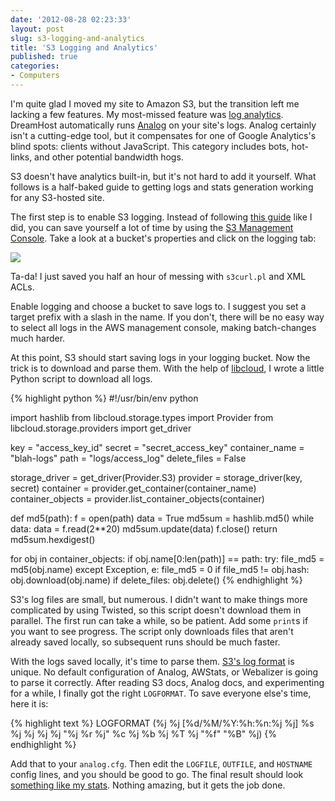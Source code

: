 ```yaml
---
date: '2012-08-28 02:23:33'
layout: post
slug: s3-logging-and-analytics
title: 'S3 Logging and Analytics'
published: true
categories:
- Computers
---
```


I'm quite glad I moved my site to Amazon S3, but the transition left me lacking a few features. My most-missed feature was [log analytics](http://en.wikipedia.org/wiki/Web_log_analysis_software). DreamHost automatically runs [Analog](http://www.analog.cx/) on your site's logs. Analog certainly isn't a cutting-edge tool, but it compensates for one of Google Analytics's blind spots: clients without JavaScript. This category includes bots, hot-links, and other potential bandwidth hogs. 

S3 doesn't have analytics built-in, but it's not hard to add it yourself. What follows is a half-baked guide to getting logs and stats generation working for any S3-hosted site.

The first step is to enable S3 logging. Instead of following [this guide](http://docs.amazonwebservices.com/AmazonS3/latest/dev/LoggingHowTo.html) like I did, you can save yourself a lot of time by using the [S3 Management Console](https://console.aws.amazon.com/s3/home). Take a look at a bucket's properties and click on the logging tab:

![](/images/enable_s3_logging.png)

Ta-da! I just saved you half an hour of messing with `s3curl.pl` and XML ACLs.

Enable logging and choose a bucket to save logs to. I suggest you set a target prefix with a slash in the name. If you don't, there will be no easy way to select all logs in the AWS management console, making batch-changes much harder.

At this point, S3 should start saving logs in your logging bucket. Now the trick is to download and parse them. With the help of [libcloud](https://libcloud.apache.org/), I wrote a little Python script to download all logs.

{% highlight python %}
#!/usr/bin/env python

import hashlib
from libcloud.storage.types import Provider
from libcloud.storage.providers import get_driver

key = "access_key_id"
secret = "secret_access_key"
container_name = "blah-logs"
path = "logs/access_log"
delete_files = False

storage_driver = get_driver(Provider.S3)
provider = storage_driver(key, secret)
container = provider.get_container(container_name)
container_objects = provider.list_container_objects(container)

def md5(path):
    f = open(path)
    data = True
    md5sum = hashlib.md5()
    while data:
        data = f.read(2**20)
        md5sum.update(data)
    f.close()
    return md5sum.hexdigest()

for obj in container_objects:
    if obj.name[0:len(path)] == path:
        try:
            file_md5 = md5(obj.name)
        except Exception, e:
            file_md5 = 0
        if file_md5 != obj.hash:
            obj.download(obj.name)
        if delete_files:
            obj.delete()
{% endhighlight %}

S3's log files are small, but numerous. I didn't want to make things more complicated by using Twisted, so this script doesn't download them in parallel. The first run can take a while, so be patient. Add some `print`s if you want to see progress. The script only downloads files that aren't already saved locally, so subsequent runs should be much faster.

With the logs saved locally, it's time to parse them. [S3's log format](http://docs.amazonwebservices.com/AmazonS3/latest/dev/LogFormat.html) is unique. No default configuration of Analog, AWStats, or Webalizer is going to parse it correctly. After reading S3 docs, Analog docs, and experimenting for a while, I finally got the right `LOGFORMAT`. To save everyone else's time, here it is:

{% highlight text %}
LOGFORMAT (%j %j [%d/%M/%Y:%h:%n:%j %j] %s %j %j %j %j "%j %r %j" %c %j %b %j %T %j "%f" "%B" %j)
{% endhighlight %}

Add that to your `analog.cfg`. Then edit the `LOGFILE`, `OUTFILE`, and `HOSTNAME` config lines, and you should be good to go. The final result should look [something like my stats](/stats/). Nothing amazing, but it gets the job done.

